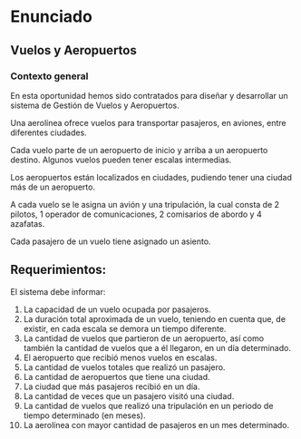 # Enunciado

## Vuelos y Aeropuertos

### Contexto general

En esta oportunidad hemos sido contratados para diseñar y
desarrollar un sistema de Gestión de Vuelos y Aeropuertos.

Una aerolínea ofrece vuelos para transportar pasajeros, en
aviones, entre diferentes ciudades.

Cada vuelo parte de un aeropuerto de inicio y arriba a un aeropuerto
destino. Algunos vuelos pueden tener escalas intermedias.

Los aeropuertos están localizados en ciudades, pudiendo tener una
ciudad más de un aeropuerto.

A cada vuelo se le asigna un avión y una tripulación, la cual consta de 2 pilotos, 1 operador de
comunicaciones, 2 comisarios de abordo y 4 azafatas.

Cada pasajero de un vuelo tiene asignado un asiento.

## Requerimientos:

El sistema debe informar:
1. La capacidad de un vuelo ocupada por pasajeros.
2. La duración total aproximada de un vuelo, teniendo en cuenta que, de existir, en cada
   escala se demora un tiempo diferente.
3. La cantidad de vuelos que partieron de un aeropuerto, así como también la cantidad de
   vuelos que a él llegaron, en un día determinado.
4. El aeropuerto que recibió menos vuelos en escalas.
5. La cantidad de vuelos totales que realizó un pasajero.
6. La cantidad de aeropuertos que tiene una ciudad.
7. La ciudad que más pasajeros recibió en un día.
8. La cantidad de veces que un pasajero visitó una ciudad.
9. La cantidad de vuelos que realizó una tripulación en un periodo de tiempo determinado
   (en meses).
10. La aerolínea con mayor cantidad de pasajeros en un mes determinado.